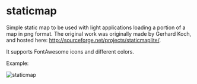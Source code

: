 # staticmap
Simple static map to be used with light applications loading a portion of a map in png format. The original work was originally made by Gerhard Koch, and hosted here: http://sourceforge.net/projects/staticmaplite/.

It supports FontAwesome icons and different colors.

Example:

![staticmap](https://cloud.githubusercontent.com/assets/2407163/23222257/99e97f1c-f927-11e6-8ba6-641c12921ba5.png)
